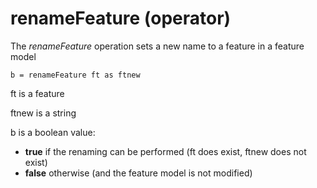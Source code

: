 # renameFeature (operator) 

The *renameFeature* operation sets a new name to a feature in a feature model

``b = renameFeature ft as ftnew``

ft is a feature

ftnew is a string

b is a boolean value:
 * **true** if the renaming can be performed (ft does exist, ftnew does not exist)
 * **false** otherwise (and the feature model is not modified)
